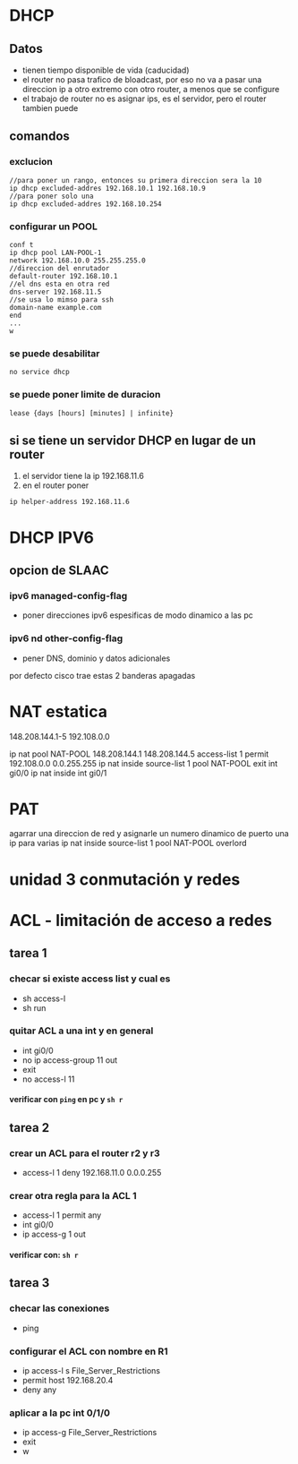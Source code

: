 # DHCP
## Datos
- tienen tiempo disponible de vida (caducidad)
- el router no pasa trafico de bloadcast, por eso no va a pasar una direccion ip a otro extremo con otro router, a menos que se configure
- el trabajo de router no es asignar ips, es el servidor, pero el router tambien puede

## comandos
### exclucion
```
//para poner un rango, entonces su primera direccion sera la 10
ip dhcp excluded-addres 192.168.10.1 192.168.10.9
//para poner solo una
ip dhcp excluded-addres 192.168.10.254
```

### configurar un POOL
```
conf t
ip dhcp pool LAN-POOL-1
network 192.168.10.0 255.255.255.0
//direccion del enrutador
default-router 192.168.10.1
//el dns esta en otra red
dns-server 192.168.11.5
//se usa lo mimso para ssh
domain-name example.com
end
...
w
```
### se puede desabilitar
```
no service dhcp
```
### se puede poner limite de duracion
```
lease {days [hours] [minutes] | infinite}
```
## si se tiene un servidor DHCP en lugar de un router
1. el servidor tiene la ip 192.168.11.6
2. en el router poner
```
ip helper-address 192.168.11.6
```
# DHCP IPV6

## opcion de SLAAC
### ipv6 managed-config-flag
- poner direcciones ipv6 espesificas de modo dinamico a las pc
### ipv6 nd other-config-flag
- pener DNS, dominio y datos adicionales

por defecto cisco trae estas 2 banderas apagadas

# NAT estatica
148.208.144.1-5
192.108.0.0

ip nat pool NAT-POOL 148.208.144.1 148.208.144.5
access-list 1 permit 192.108.0.0 0.0.255.255
ip nat inside source-list 1 pool NAT-POOL
exit
int gi0/0
ip nat inside 
int gi0/1


# PAT
agarrar una direccion de red y asignarle un numero dinamico de puerto
una ip para varias
ip nat inside source-list 1 pool NAT-POOL overlord

# unidad 3 conmutación y redes

# ACL - limitación de acceso a redes

## tarea 1
### checar si existe access list y cual es
- sh access-l
- sh run
### quitar ACL a una int y en general
- int gi0/0
- no ip access-group 11 out
- exit
- no access-l 11
#### verificar con `ping` en pc y `sh r`

## tarea 2

### crear un ACL para el router r2 y r3
- access-l 1 deny 192.168.11.0 0.0.0.255
### crear otra regla para la ACL 1
- access-l 1 permit any
- int gi0/0
- ip access-g 1 out
#### verificar con: `sh r`

## tarea 3
### checar las conexiones
- ping
### configurar el ACL con nombre en R1
- ip access-l s File_Server_Restrictions
- permit host 192.168.20.4
- deny any
### aplicar a la pc int 0/1/0
- ip access-g File_Server_Restrictions
- exit
- w